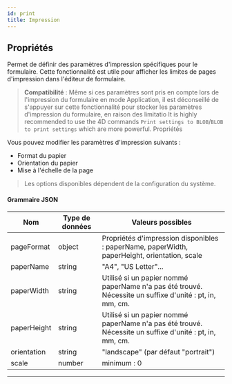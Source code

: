 ```yaml
---
id: print
title: Impression
---
```


## Propriétés

Permet de définir des paramètres d'impression spécifiques pour le formulaire. Cette fonctionnalité est utile pour afficher les limites de pages d'impression dans l'éditeur de formulaire.

> **Compatibilité** : Même si ces paramètres sont pris en compte lors de l'impression du formulaire en mode Application, il est déconseillé de s'appuyer sur cette fonctionnalité pour stocker les paramètres d'impression du formulaire, en raison des limitatio It is highly recommended to use the 4D commands `Print settings to BLOB`/`BLOB to print settings` which are more powerful. Propriétés

Vous pouvez modifier les paramètres d'impression suivants :

- Format du papier
- Orientation du papier
- Mise à l'échelle de la page

> Les options disponibles dépendent de la configuration du système.

#### Grammaire JSON

| Nom         | Type de données | Valeurs possibles                                                                                                                                       |
| ----------- | --------------- | ------------------------------------------------------------------------------------------------------------------------------------------------------- |
| pageFormat  | object          | Propriétés d'impression disponibles : paperName, paperWidth, paperHeight, orientation, scale                                            |
| paperName   | string          | "A4", "US Letter"...                                                                                    |
| paperWidth  | string          | Utilisé si un papier nommé paperName n'a pas été trouvé. Nécessite un suffixe d'unité : pt, in, mm, cm. |
| paperHeight | string          | Utilisé si un papier nommé paperName n'a pas été trouvé. Nécessite un suffixe d'unité : pt, in, mm, cm. |
| orientation | string          | "landscape" (par défaut "portrait")                                                                                                  |
| scale       | number          | minimum : 0                                                                                                                             |

---
